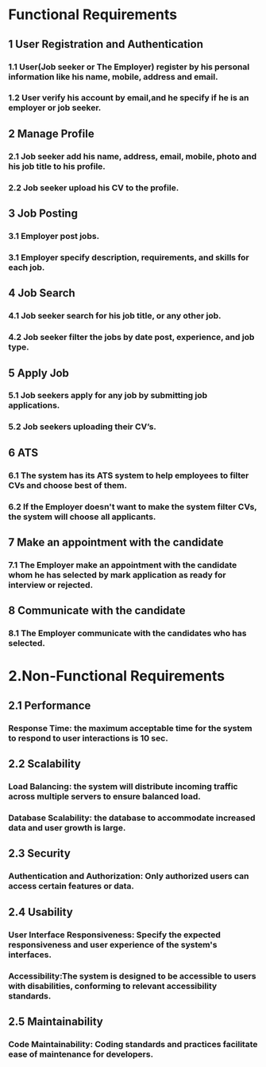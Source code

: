 # Functional Requirements
## 1 User Registration and Authentication   
### 1.1 User(Job seeker or The Employer) register by his personal information like his name, mobile, address and email. 
### 1.2 User verify his account by email,and he specify if he is an employer or job seeker.
## 2 Manage Profile
### 2.1 Job seeker add his name, address, email, mobile, photo and his job title to his profile.
### 2.2 Job seeker upload his CV  to the profile.
## 3 Job Posting
### 3.1 Employer post jobs.
### 3.1 Employer specify description, requirements, and skills for each job.
## 4 Job Search 
### 4.1 Job seeker search for his job title, or any other job.
### 4.2 Job seeker filter the jobs by date post, experience, and job type.
## 5 Apply Job
### 5.1 Job seekers apply for any job by submitting job applications.
### 5.2 Job seekers uploading their CV’s.
## 6 ATS
### 6.1 The system has its ATS system to help employees to filter CVs and choose best of them.
### 6.2 If the Employer doesn't want to make the system filter CVs, the system will choose all applicants.
## 7 Make an appointment with the candidate 
### 7.1 The Employer make an appointment with the candidate whom he has selected by mark application as ready for interview or rejected.
## 8 Communicate with the candidate
### 8.1 The Employer communicate with the candidates who has selected.
# 2.Non-Functional Requirements
## 2.1  Performance
### Response Time: the maximum acceptable time for the system to respond to user interactions is 10 sec.
## 2.2  Scalability
### Load Balancing: the system will distribute incoming traffic across multiple servers to ensure balanced load.
### Database Scalability: the database to accommodate increased data and user growth is large.
## 2.3 Security
### Authentication and Authorization: Only authorized users can access certain features or data.
## 2.4 Usability
### User Interface Responsiveness: Specify the expected responsiveness and user experience of the system's interfaces.
### Accessibility:The system is designed to be accessible to users with disabilities, conforming to relevant accessibility standards.
## 2.5  Maintainability
### Code Maintainability: Coding standards and practices facilitate ease of maintenance for developers.

 


